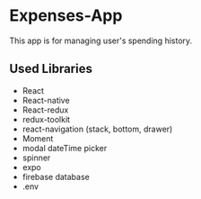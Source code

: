 # Expenses-App

This app is for managing user's spending history.

## Used Libraries

- React
- React-native
- React-redux
- redux-toolkit
- react-navigation (stack, bottom, drawer)
- Moment
- modal dateTime picker
- spinner
- expo
- firebase database
- .env
